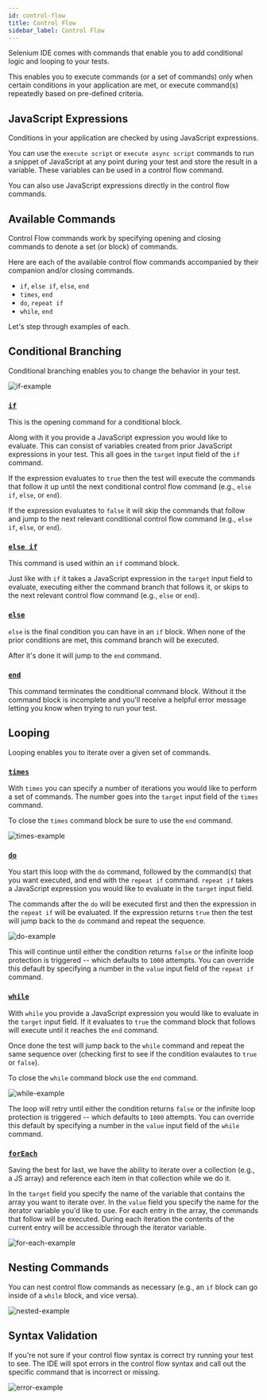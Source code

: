 ```yaml
---
id: control-flow
title: Control Flow
sidebar_label: Control Flow
---
```


Selenium IDE comes with commands that enable you to add conditional logic and looping to your tests.

This enables you to execute commands (or a set of commands) only when certain conditions in your application are met, or execute command(s) repeatedly based on pre-defined criteria.

## JavaScript Expressions

Conditions in your application are checked by using JavaScript expressions.

You can use the `execute script` or `execute async script` commands to run a snippet of JavaScript at any point during your test and store the result in a variable. These variables can be used in a control flow command.

You can also use JavaScript expressions directly in the control flow commands.

## Available Commands

Control Flow commands work by specifying opening and closing commands to denote a set (or block) of commands.

Here are each of the available control flow commands accompanied by their companion and/or closing commands.

- `if`, `else if`, `else`, `end`
- `times`, `end`
- `do`, `repeat if`
- `while`, `end`

Let's step through examples of each.

## Conditional Branching

Conditional branching enables you to change the behavior in your test.

![if-example](/selenium-ide/img/docs/control-flow/if.png)

### [`if`](../api/commands.md#if)

This is the opening command for a conditional block.

Along with it you provide a JavaScript expression you would like to evaluate. This can consist of variables created from prior JavaScript expressions in your test. This all goes in the `target` input field of the `if` command.

If the expression evaluates to `true` then the test will execute the commands that follow it up until the next conditional control flow command (e.g., `else if`, `else`, or `end`).

If the expression evaluates to `false` it will skip the commands that follow and jump to the next relevant conditional control flow command (e.g., `else if`, `else`, or `end`).

### [`else if`](../api/commands.md#else-if)

This command is used within an `if` command block.

Just like with `if` it takes a JavaScript expression in the `target` input field to evaluate, executing either the command branch that follows it, or skips to the next relevant control flow command (e.g., `else` or `end`).

### [`else`](../api/commands.md#else)

`else` is the final condition you can have in an `if` block. When none of the prior conditions are met, this command branch will be executed.

After it's done it will jump to the `end` command.

### [`end`](../api/commands.md#end)

This command terminates the conditional command block. Without it the command block is incomplete and you'll receive a helpful error message letting you know when trying to run your test.

## Looping

Looping enables you to iterate over a given set of commands.

### [`times`](../api/commands.md#times)

With `times` you can specify a number of iterations you would like to perform a set of commands. The number goes into the `target` input field of the `times` command.

To close the `times` command block be sure to use the `end` command.

![times-example](/selenium-ide/img/docs/control-flow/times.png)

### [`do`](../api/commands.md#do)

You start this loop with the `do` command, followed by the command(s) that you want executed, and end with the `repeat if` command. `repeat if` takes a JavaScript expression you would like to evaluate in the `target` input field.

The commands after the `do` will be executed first and then the expression in the `repeat if` will be evaluated. If the expression returns `true` then the test will jump back to the `do` command and repeat the sequence.

![do-example](/selenium-ide/img/docs/control-flow/do.png)

This will continue until either the condition returns `false` or the infinite loop protection is triggered -- which defaults to `1000` attempts. You can override this default by specifying a number in the `value` input field of the `repeat if` command.

### [`while`](../api/commands.md#while)

With `while` you provide a JavaScript expression you would like to evaluate in the `target` input field. If it evaluates to `true` the command block that follows will execute until it reaches the `end` command.

Once done the test will jump back to the `while` command and repeat the same sequence over (checking first to see if the condition evalautes to `true` or `false`).

To close the `while` command block use the `end` command.

![while-example](/selenium-ide/img/docs/control-flow/while.png)

The loop will retry until either the condition returns `false` or the infinite loop protection is triggered -- which defaults to `1000` attempts. You can override this default by specifying a number in the `value` input field of the `while` command.

### [`forEach`](../api/commands.md#for-each)

Saving the best for last, we have the ability to iterate over a collection (e.g., a JS array) and reference each item in that collection while we do it.

In the `target` field you specify the name of the variable that contains the array you want to iterate over. In the `value` field you specify the name for the iterator variable you'd like to use. For each entry in the array, the commands that follow will be executed. During each iteration the contents of the current entry will be accessible through the iterator variable.

![for-each-example](/selenium-ide/img/docs/control-flow/for-each.png)

## Nesting Commands

You can nest control flow commands as necessary (e.g., an `if` block can go inside of a `while` block, and vice versa).

![nested-example](/selenium-ide/img/docs/control-flow/nested.png)

## Syntax Validation

If you're not sure if your control flow syntax is correct try running your test to see. The IDE will spot errors in the control flow syntax and call out the specific command that is incorrect or missing.

![error-example](/selenium-ide/img/docs/control-flow/error.png)
